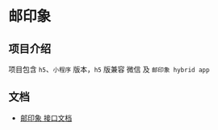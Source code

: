 # 邮印象

## 项目介绍
项目包含 `h5`、`小程序` 版本，`h5` 版兼容 微信 及 `邮印象 hybrid app`

## 文档
- [邮印象 接口文档](http://118.178.128.63:8030/projects/mypost-assamblly/wiki/邮印象接口文档)
